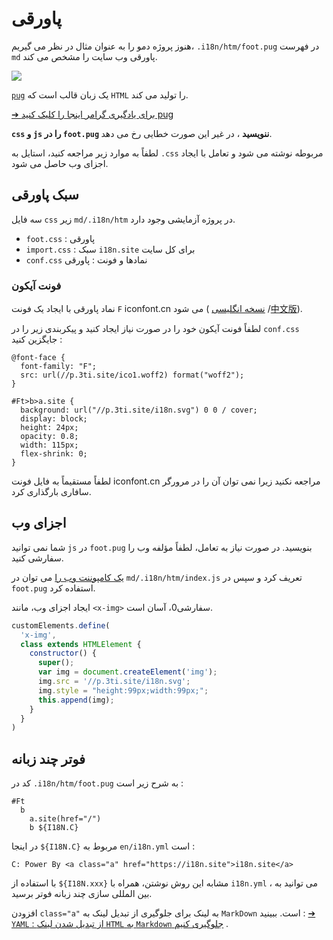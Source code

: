 # پاورقی

هنوز پروژه دمو را به عنوان مثال در نظر می گیریم، `.i18n/htm/foot.pug` در فهرست `md` پاورقی وب سایت را مشخص می کند.

![](https://p.3ti.site/1721286077.avif)

[`pug`](https://pugjs.org) یک زبان قالب است که `HTML` را تولید می کند.

[➔ برای یادگیری گرامر اینجا را کلیک کنید pug](https://pugjs.org)

**`css` و `js` را در `foot.pug` ننویسید** ، در غیر این صورت خطایی رخ می دهد.

لطفاً به موارد زیر مراجعه کنید، استایل به `.css` مربوطه نوشته می شود و تعامل با ایجاد اجزای وب حاصل می شود.

## سبک پاورقی

سه فایل `css` زیر `md/.i18n/htm` در پروژه آزمایشی وجود دارد.

* `foot.css` : پاورقی
* `import.css` : سبک `i18n.site` برای کل سایت
* `conf.css` نمادها و فونت : پاورقی

### فونت آیکون

نماد پاورقی با ایجاد یک فونت `F` iconfont.cn می شود ( [نسخه انگلیسی](https://www.iconfont.cn/?lang=en-us) /[中文版](https://www.iconfont.cn/?lang=zh)).

لطفاً فونت آیکون خود را در صورت نیاز ایجاد کنید و پیکربندی زیر را در `conf.css` جایگزین کنید :

```
@font-face {
  font-family: "F";
  src: url(//p.3ti.site/ico1.woff2) format("woff2");
}

#Ft>b>a.site {
  background: url("//p.3ti.site/i18n.svg") 0 0 / cover;
  display: block;
  height: 24px;
  opacity: 0.8;
  width: 115px;
  flex-shrink: 0;
}
```

لطفاً مستقیماً به فایل فونت iconfont.cn مراجعه نکنید زیرا نمی توان آن را در مرورگر سافاری بارگذاری کرد.

## اجزای وب

شما نمی توانید `js` در `foot.pug` بنویسید. در صورت نیاز به تعامل، لطفاً مؤلفه وب را سفارشی کنید.

[یک کامپوننت وب را](https://www.freecodecamp.org/news/build-your-first-web-component/) می توان در `md/.i18n/htm/index.js` تعریف کرد و سپس در `foot.pug` استفاده کرد.

ایجاد اجزای وب، مانند `<x-img>` سفارشی0، آسان است.

```js
customElements.define(
  'x-img',
  class extends HTMLElement {
    constructor() {
      super();
      var img = document.createElement('img');
      img.src = '//p.3ti.site/i18n.svg';
      img.style = "height:99px;width:99px;";
      this.append(img);
    }
  }
)
```

## فوتر چند زبانه

کد در `.i18n/htm/foot.pug` به شرح زیر است :

```
#Ft
  b
    a.site(href="/")
    b ${I18N.C}
```

در اینجا `${I18N.C}` مربوط به `en/i18n.yml` است :

```
C: Power By <a class="a" href="https://i18n.site">i18n.site</a>
```

با استفاده از `${I18N.xxx}` مشابه این روش نوشتن، همراه با `i18n.yml` ، می توانید به بین المللی سازی چند زبانه فوتر برسید.

افزودن `class="a"` به لینک برای جلوگیری از تبدیل لینک به `MarkDown` است. ببینید :
 [➔ `YAML` : از تبدیل شدن لینک `HTML` به `Markdown` جلوگیری کنیم](/i18/qa#H2) .